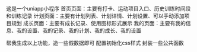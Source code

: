 这是一个uniapp小程序
首页页面：主要有打卡、运动项目入口、历史训练时间段和训练记录
计划页面：主要有计划列表、计划详情、计划设置、可以手动添加项目规划
成长页面：主要有成长记录、使用图标形式展示
我的页面：主要有我的信息、我的设置、我的记录、我的计划、我的成长、我的设置

帮我生成以上功能，造一些假数据即可
配置初始化css样式
封装一些公共函数

